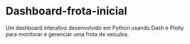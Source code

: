# Dashboard-frota-inicial
Um dashboard interativo desenvolvido em Python usando Dash e Plotly para monitorar e gerenciar uma frota de veículos.
